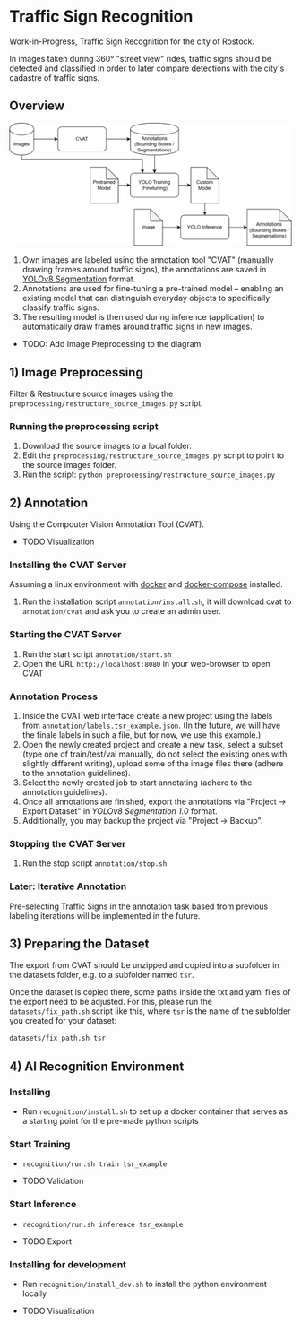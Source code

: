 # Traffic Sign Recognition
Work-in-Progress, Traffic Sign Recognition for the city of Rostock.

In images taken during 360° "street view" rides, traffic signs should be detected and classified in order to later compare detections with the city's cadastre of traffic signs. 

## Overview

![tsr_overview.png](docs/tsr_overview.png)

1. Own images are labeled using the annotation tool "CVAT" (manually drawing frames around traffic signs), the annotations are saved in [YOLOv8 Segmentation](https://yolov8.org/yolov8-annotation-format/) format.
2. Annotations are used for fine-tuning a pre-trained model – enabling an existing model that can distinguish everyday objects to specifically classify traffic signs.
3. The resulting model is then used during inference (application) to automatically draw frames around traffic signs in new images.

- TODO: Add Image Preprocessing to the diagram

## 1) Image Preprocessing
Filter & Restructure source images using the `preprocessing/restructure_source_images.py` script.

### Running the preprocessing script
1. Download the source images to a local folder.
2. Edit the `preprocessing/restructure_source_images.py` script to point to the source images folder.
3. Run the script: `python preprocessing/restructure_source_images.py`

## 2) Annotation
Using the Compouter Vision Annotation Tool (CVAT).

- TODO Visualization

### Installing the CVAT Server
Assuming a linux environment with [docker](https://docs.docker.com/engine/install/ubuntu/) and [docker-compose](https://docs.docker.com/compose/install/) installed.

1. Run the installation script `annotation/install.sh`, it will download cvat to `annotation/cvat` and ask you to create an admin user.

### Starting the CVAT Server
1. Run the start script `annotation/start.sh`
2. Open the URL `http://localhost:8080` in your web-browser to open CVAT

### Annotation Process
1. Inside the CVAT web interface create a new project using the labels from `annotation/labels.tsr_example.json`.
   (In the future, we will have the finale labels in such a file, but for now, we use this example.)
2. Open the newly created project and create a new task, select a subset
   (type one of train/test/val manually, do not select the existing ones with slightly different writing), 
   upload some of the image files there (adhere to the annotation guidelines).
3. Select the newly created job to start annotating  (adhere to the annotation guidelines).
4. Once all annotations are finished, export the annotations via "Project -> Export Dataset" in _YOLOv8 Segmentation 1.0_ format.
5. Additionally, you may backup the project via "Project -> Backup".

### Stopping the CVAT Server
1. Run the stop script `annotation/stop.sh`

### Later: Iterative Annotation
Pre-selecting Traffic Signs in the annotation task based from previous labeling iterations will be implemented in the future.


## 3) Preparing the Dataset

The export from CVAT should be unzipped and copied into a subfolder in the datasets folder, e.g. to a subfolder named `tsr`.

Once the dataset is copied there, some paths inside the txt and yaml files of the export need to be adjusted.
For this, please run the `datasets/fix_path.sh` script like this, where `tsr` is the name of the subfolder you created for your dataset:

```bash
datasets/fix_path.sh tsr
```

## 4) AI Recognition Environment
### Installing 
- Run `recognition/install.sh` to set up a docker container that serves as a starting point for the pre-made python scripts

### Start Training
- ``recognition/run.sh train tsr_example``

- TODO Validation

### Start Inference
- ``recognition/run.sh inference tsr_example``

- TODO Export

### Installing for development
- Run `recognition/install_dev.sh` to install the python environment locally

- TODO Visualization
